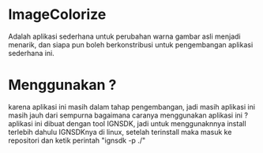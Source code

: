 ImageColorize
====================
Adalah aplikasi sederhana untuk perubahan warna gambar asli menjadi menarik,
dan siapa pun boleh berkonstribusi untuk pengembangan aplikasi sederhana ini.

Menggunakan ?
====================
karena aplikasi ini masih dalam tahap pengembangan, jadi masih aplikasi ini masih jauh dari sempurna
bagaimana caranya menggunakan aplikasi ini ?
aplikasi ini dibuat dengan tool IGNSDK, jadi untuk menggunaknnya install terlebih dahulu IGNSDKnya di linux, setelah terinstall maka masuk ke repositori dan ketik perintah "ignsdk -p ./"
